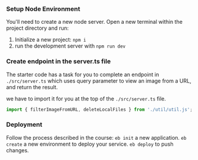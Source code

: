 ### Setup Node Environment

You'll need to create a new node server. Open a new terminal within the project directory and run:
1. Initialize a new project: `npm i`
2. run the development server with `npm run dev`

### Create endpoint in the server.ts file

The starter code has a task for you to complete an endpoint in `./src/server.ts` which uses query parameter to view an image from a URL, and return the result.

we have to import it for you at the top of the `./src/server.ts`  file.

```typescript
import { filterImageFromURL, deleteLocalFiles } from './util/util.js';
```
### Deployment
Follow the process described in the course:
`eb init` a new application.
`eb create` a new environment to deploy your service.
`eb deploy` to push changes.
